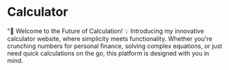 # Calculator
"🔢 Welcome to the Future of Calculation! 💡 Introducing my innovative calculator website, where simplicity meets functionality. Whether you're crunching numbers for personal finance, solving complex equations, or just need quick calculations on the go, this platform is designed with you in mind.
